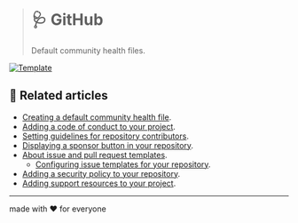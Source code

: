 > # 🩺 GitHub
>
> Default community health files.

[![Template][template.icon]][template.page]

## 📰 Related articles

- [Creating a default community health file](https://help.github.com/en/github/building-a-strong-community/creating-a-default-community-health-file).
- [Adding a code of conduct to your project](https://help.github.com/en/github/building-a-strong-community/adding-a-code-of-conduct-to-your-project).
- [Setting guidelines for repository contributors](https://help.github.com/en/github/building-a-strong-community/setting-guidelines-for-repository-contributors).
- [Displaying a sponsor button in your repository](https://help.github.com/en/github/administering-a-repository/displaying-a-sponsor-button-in-your-repository).
- [About issue and pull request templates](https://help.github.com/en/github/building-a-strong-community/about-issue-and-pull-request-templates).
  - [Configuring issue templates for your repository](https://help.github.com/en/github/building-a-strong-community/configuring-issue-templates-for-your-repository).
- [Adding a security policy to your repository](https://help.github.com/en/github/managing-security-vulnerabilities/adding-a-security-policy-to-your-repository).
- [Adding support resources to your project](https://help.github.com/en/github/building-a-strong-community/adding-support-resources-to-your-project).

---

made with ❤️ for everyone

[template.page]:    https://github.com/octomation/go-tool
[template.icon]:    https://img.shields.io/badge/template-go--tool-blue
